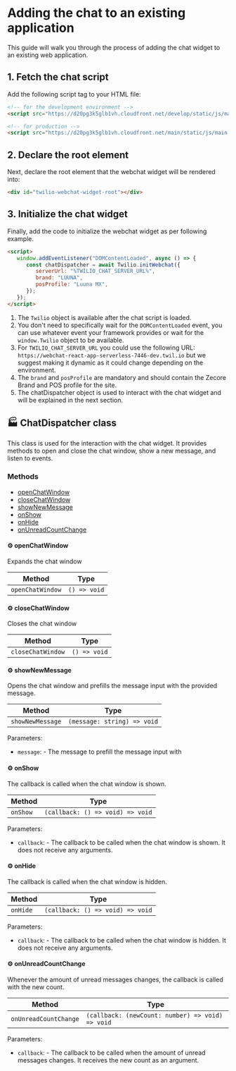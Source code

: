 # Adding the chat to an existing application

This guide will walk you through the process of adding the chat widget to an existing web application.

## 1. Fetch the chat script

Add the following script tag to your HTML file:

```html
<!-- for the development environment -->
<script src="https://d20pg3k5glb1vh.cloudfront.net/develop/static/js/main.js"></script>
```

```html
<!-- for production -->
<script src="https://d20pg3k5glb1vh.cloudfront.net/main/static/js/main.js"></script>
```

## 2. Declare the root element

Next, declare the root element that the webchat widget will be rendered into:

```html
<div id="twilio-webchat-widget-root"></div>
```

## 3. Initialize the chat widget

Finally, add the code to initialize the webchat widget as per following example. 

```html
<script>
   window.addEventListener("DOMContentLoaded", async () => {
      const chatDispatcher = await Twilio.initWebchat({
         serverUrl: "%TWILIO_CHAT_SERVER_URL%",
         brand: "LUUNA",
         posProfile: "Luuna MX",
      });
   });
</script>
```

1. The `Twilio` object is available after the chat script is loaded.
2. You don't need to specifically wait for the `DOMContentLoaded` event, you can use whatever event your framework provides or
   wait for the `window.Twilio` object to be available.
3. For `TWILIO_CHAT_SERVER_URL` you could use the following URL: `https://webchat-react-app-serverless-7446-dev.twil.io` but
   we suggest making it dynamic as it could change depending on the environment.
4. The `brand` and `posProfile` are mandatory and should contain the Zecore Brand and POS profile for the site.
5. The chatDispatcher object is used to interact with the chat widget and will be explained in the next section.

## :factory: ChatDispatcher class


This class is used for the interaction with the chat widget. It provides methods to open and close the chat window, show a new message, and listen to events.

### Methods

- [openChatWindow](#gear-openchatwindow)
- [closeChatWindow](#gear-closechatwindow)
- [showNewMessage](#gear-shownewmessage)
- [onShow](#gear-onshow)
- [onHide](#gear-onhide)
- [onUnreadCountChange](#gear-onunreadcountchange)

#### :gear: openChatWindow

Expands the chat window

| Method | Type |
| ---------- | ---------- |
| `openChatWindow` | `() => void` |

#### :gear: closeChatWindow

Closes the chat window

| Method | Type |
| ---------- | ---------- |
| `closeChatWindow` | `() => void` |

#### :gear: showNewMessage

Opens the chat window and prefills the message input with the provided message.

| Method | Type |
| ---------- | ---------- |
| `showNewMessage` | `(message: string) => void` |

Parameters:

* `message`: - The message to prefill the message input with


#### :gear: onShow

The callback is called when the chat window is shown.

| Method | Type |
| ---------- | ---------- |
| `onShow` | `(callback: () => void) => void` |

Parameters:

* `callback`: - The callback to be called when the chat window is shown. It does not receive any arguments.


#### :gear: onHide

The callback is called when the chat window is hidden.

| Method | Type |
| ---------- | ---------- |
| `onHide` | `(callback: () => void) => void` |

Parameters:

* `callback`: - The callback to be called when the chat window is hidden. It does not receive any arguments.


#### :gear: onUnreadCountChange

Whenever the amount of unread messages changes, the callback is called with the new count.

| Method | Type |
| ---------- | ---------- |
| `onUnreadCountChange` | `(callback: (newCount: number) => void) => void` |

Parameters:

* `callback`: - The callback to be called when the amount of unread messages changes. It receives the new count as an argument.


